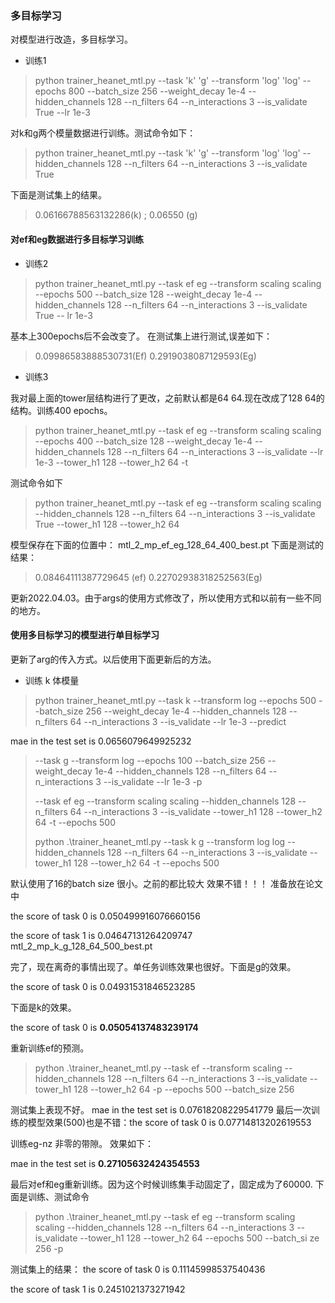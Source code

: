 ### 多目标学习

对模型进行改造，多目标学习。
- 训练1

>python trainer_heanet_mtl.py --task 'k'  'g' --transform 'log' 'log' --epochs 800 --batch_size 256 --weight_decay 1e-4 --hidden_channels 128 --n_filters 64 --n_interactions 3 --is_validate True --lr 1e-3

对k和g两个模量数据进行训练。测试命令如下：

>python trainer_heanet_mtl.py --task 'k'  'g' --transform 'log' 'log'  --hidden_channels 128 --n_filters 64 --n_interactions 3 --is_validate True

下面是测试集上的结果。
> 0.06166788563132286(k) ; 0.06550 (g) 


#### 对ef和eg数据进行多目标学习训练
- 训练2
 

>python trainer_heanet_mtl.py --task ef eg --transform scaling scaling --epochs 500 --batch_size 128 --weight_decay 1e-4 --hidden_channels 128 --n_filters 64 --n_interactions 3 --is_validate True --
lr 1e-3

基本上300epochs后不会改变了。
在测试集上进行测试,误差如下：
>  0.09986583888530731(Ef)  0.2919038087129593(Eg) 

- 训练3

我对最上面的tower层结构进行了更改，之前默认都是64 64.现在改成了128 64的结构。训练400 epochs。
> python trainer_heanet_mtl.py --task ef eg --transform scaling scaling --epochs 400 --batch_size 128 --weight_decay 1e-4 --hidden_channels 128 --n_filters 64 --n_interactions 3 --is_validate  --lr 1e-3 --tower_h1 128 --tower_h2 64 -t
> 
测试命令如下
>  python trainer_heanet_mtl.py --task ef eg --transform scaling scaling --hidden_channels 128 --n_filters 64 --n_interactions 3 --is_validate True --tower_h1 128 --tower_h2 64

模型保存在下面的位置中：
mtl_2_mp_ef_eg_128_64_400_best.pt
下面是测试的结果：
>0.08464111387729645 (ef)  0.22702938318252563(Eg)

更新2022.04.03。由于args的使用方式修改了，所以使用方式和以前有一些不同的地方。


#### 使用多目标学习的模型进行单目标学习
更新了arg的传入方式。以后使用下面更新后的方法。

- 训练 k 体模量
>   python trainer_heanet_mtl.py --task k --transform log --epochs 500 --batch_size 256 --weight_decay 1e-4 --hidden_channels 128 --n_filters 64 --n_interactions 3 --is_validate --lr 1e-3 --predict

mae in the test set is 0.0656079649925232


> --task g --transform log --epochs 100 --batch_size 256 --weight_decay 1e-4 --hidden_channels 128 --n_filters 64 --n_interactions 3 --is_validate --lr 1e-3 -p
> 
> --task ef eg --transform scaling scaling --hidden_channels 128 --n_filters 64 --n_interactions 3 --is_validate --tower_h1 128 --tower_h2 64 -t --epochs 500
> 
> 
> python  .\trainer_heanet_mtl.py --task k g --transform log log --hidden_channels 128 --n_filters 64 --n_interactions 3 --is_validate --tower_h1 128 --tower_h2 64 -t --epochs 500

默认使用了16的batch size 很小。之前的都比较大
效果不错！！！
准备放在论文中

the score of task 0 is 0.050499916076660156

the score of task 1 is 0.04647131264209747
mtl_2_mp_k_g_128_64_500_best.pt



完了，现在离奇的事情出现了。单任务训练效果也很好。下面是g的效果。

the score of task 0 is 0.04931531846523285


下面是k的效果。

the score of task 0 is **0.05054137483239174**

重新训练ef的预测。
> python  .\trainer_heanet_mtl.py --task ef  --transform scaling --hidden_channels 128 --n_filters 64 --n_interactions 3 --is_validate --tower_h1 128 --tower_h2 64 -p --epochs 500 --batch_size 256
> 
测试集上表现不好。
mae in the test set is 0.07618208229541779
最后一次训练的模型效果(500)也是不错：the score of task 0 is 0.07714813202619553


训练eg-nz 非零的带隙。
效果如下：

mae in the test set is **0.27105632424354553**


最后对ef和eg重新训练。因为这个时候训练集手动固定了，固定成为了60000.
下面是训练、测试命令
>  python  .\trainer_heanet_mtl.py --task ef eg --transform scaling scaling  --hidden_channels 128 --n_filters 64 --n_interactions 3 --is_validate --tower_h1 128 --tower_h2 64  --epochs 500 --batch_si
ze 256 -p

测试集上的结果：
the score of task 0 is 0.11145998537540436

the score of task 1 is 0.2451021373271942


